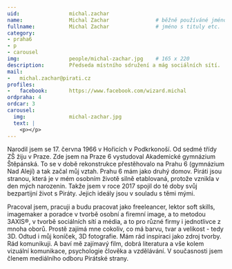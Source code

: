 ```yaml
---
uid:                michal.zachar
name:               Michal Zachar  	            # běžně používáné jméno
fullname: 			Michal Zachar               # jméno s tituly etc.
category:          
- praha6
- p
- carousel
img: 		        people/michal-zachar.jpg    # 165 x 220
description: 		Předseda místního sdružení a mág sociálních sítí.        # kratký popis, max 160 znaků
mail:
-   michal.zachar@pirati.cz
profiles:
-   facebook:       https://www.facebook.com/wizard.michal
ordpraha: 4
ordcar: 3
carousel:
  img:              michal-zachar.jpg
  text: |
    <p></p> 
---
```

Narodil jsem se 17. června 1966 v Hořicích v Podkrkonoší. Od sedmé třídy ZŠ žiju v Praze. Zde jsem na Praze 6 vystudoval Akademické gymnázium Štěpánská. To se v době rekonstrukce přestěhovalo na Prahu 6 (gymnázium Nad Alejí) a tak začal můj vztah. Prahu 6 mám jako druhý domov. Piráti jsou stranou, která je v mém osobním životě silně etablovaná, protože vznikla v den mých narozenin. Takže jsem v roce 2017 spojil do té doby svůj bezpartijní život s Piráty. Jejich ideály jsou v souladu s těmi mými. 

Pracoval jsem, pracuji a budu pracovat jako freeleancer, lektor soft skills, imagemaker a poradce v tvorbě osobní a firemní image, a to metodou 3AXIS®, v tvorbě sociálních sítí a média, a to pro různé firmy i jednotlivce z mnoha oborů. Prostě zajímá mne cokoliv, co má barvu, tvar a velikost - tedy 3D. Odtud i můj koníček, 3D fotografie. Mám rád inspiraci jako zdroj tvorby. Rád komunikuji. A baví mě zajímavý film, dobrá literatura a vše kolem vizuální komunikace, psychologie člověka a vzdělávání. V současnosti jsem členem mediálního odboru Pirátské strany.
